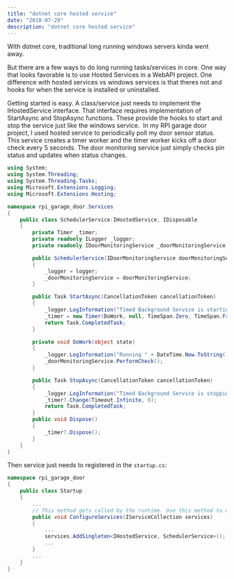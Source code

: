 ```yaml
---
title: "dotnet core hosted service"
date: "2018-07-29"
description: "dotnet core hosted service"
---
```


With dotnet core, traditional long running windows servers kinda went away.

But there are a few ways to do long running tasks/services in core. One way that looks favorable is to use Hosted Services in a WebAPI project. One difference with hosted services vs windows services is that theres not and hooks for when the service is installed or uninstalled.

Getting started is easy. A class/service just needs to implement the IHostedService interface. That interface requires implementation of StartAsync and StopAsync functions. These provide the hooks to start and stop the service just like the windows service.  In my RPI garage door project, I used hosted service to periodically poll my door sensor status. This service creates a timer worker and the timer worker kicks off a door check every 5 seconds. The door monitoring service just simply checks pin status and updates when status changes.
```csharp
using System;
using System.Threading;
using System.Threading.Tasks;
using Microsoft.Extensions.Logging;
using Microsoft.Extensions.Hosting;

namespace rpi_garage_door.Services 
{ 
    public class SchedulerService:IHostedService, IDisposable 
    { 
        private Timer _timer; 
        private readonly ILogger _logger; 
        private readonly IDoorMonitoringService _doorMonitoringService; 

        public SchedulerService(IDoorMonitoringService doorMonitoringService, ILogger<PinService> logger) 
        { 
            _logger = logger; 
            _doorMonitoringService = doorMonitoringService;
        } 

        public Task StartAsync(CancellationToken cancellationToken) 
        { 
            _logger.LogInformation("Timed Background Service is starting."); 
            _timer = new Timer(DoWork, null, TimeSpan.Zero, TimeSpan.FromSeconds(5)); 
            return Task.CompletedTask; 
        } 

        private void DoWork(object state) 
        { 
            _logger.LogInformation("Running " + DateTime.Now.ToString());
            _doorMonitoringService.PerformCheck();
        } 

        public Task StopAsync(CancellationToken cancellationToken) 
        { 
            _logger.LogInformation("Timed Background Service is stopping.");
            _timer?.Change(Timeout.Infinite, 0);
            return Task.CompletedTask;
        } 
        public void Dispose() 
        { 
            _timer?.Dispose(); 
        } 
    } 
}
```
Then service just needs to registered in the `startup.cs`:
```csharp
namespace rpi_garage_door 
{ 
    public class Startup 
    { 
        ... 
        // This method gets called by the runtime. Use this method to add services to the container. 
        public void ConfigureServices(IServiceCollection services) 
        { 
            ... 
            services.AddSingleton<IHostedService, SchedulerService>(); 
            ... 
        } 
        ... 
    } 
}
```
